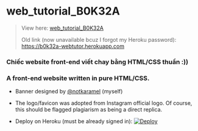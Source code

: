# web_tutorial_B0K32A
> View here: [web_tutorial_B0K32A](https://notkaramel.github.io/web_tutorial_B0K32A/)
>
> Old link (now unavailable bcuz I forgot my Heroku password): https://b0k32a-webtutor.herokuapp.com

### Chiếc website front-end viết chay bằng HTML/CSS thuần :))
### A front-end website written in pure HTML/CSS.

- Banner designed by [@notkaramel](https://www.instagram.com/notkaramel/) (myself)
- The logo/favicon was adopted from Instagram official logo. Of course, this should be flagged plagiarism as being a direct replica.

- Deploy on Heroku (must be already signed in):
[![Deploy](https://www.herokucdn.com/deploy/button.png)](https://heroku.com/deploy?template=https://github.com/Karamel2002/web_tutorial_B0K32A)
